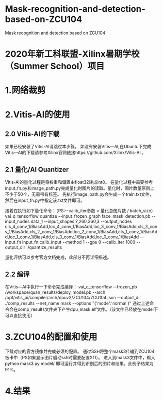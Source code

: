 # Mask-recognition-and-detection-based-on-ZCU104
Mask recognition and detection based on ZCU104


# 2020年新工科联盟-Xilinx暑期学校（Summer School）项目

# 1.网络裁剪

# 2.Vitis-AI的使用
## 2.0 Vitis-AI的下载
  如果已经安装了Vitis-AI请跳过本步骤。
  如没有安装Vitis—AI,在Ubuntu下完成Vitis—AI的下载请参考Xilinx官网链接https://github.com/Xilinx/Vitis-AI 。  
## 2.1 量化/AI Quantizer
  Vitis-AI的量化过程是将权重和偏置由float32转成int8。
  在量化过程中需要参考input_fn.py和image_path.py完成量化时图片的读取。量化时，图片数量原则上不少于50个，无需带有标签。
  先执行image_path.py会生成一个train.txt文件，然后在input_fn.py中指定该.txt文件即可。
  
  接着在执行如下量化命令：（PS:--calib_iter参数 = 量化总图片数 / batch_size）
  vai_q_tensorflow quantize --input_frozen_graph face_mask_detection.pb --input_nodes data_1 --input_shapes ?,260,260,3 --output_nodes cls_4_conv_1/BiasAdd,loc_4_conv_1/BiasAdd,loc_3_conv_1/BiasAdd,cls_3_conv_1/BiasAdd,cls_2_conv_1/BiasAdd,loc_2_conv_1/BiasAdd,cls_1_conv_1/BiasAdd,loc_1_conv_1/BiasAdd,cls_0_conv_1/BiasAdd,loc_0_conv_1/BiasAdd  --input_fn input_fn.calib_input --method 1 --gpu 0 --calib_iter 1000 --output_dir ./quantize_results 

  量化评估可以参考官方文档完成，此部分不再详细描述。
## 2.2 编译
  在Vitis—AI中执行一下命令完成编译：
vai_c_tensorflow  --frozen_pb /workspace/quan_results/deploy_model.pb  --arch /opt/vitis_ai/compiler/arch/dpuv2/ZCU104/ZCU104.json  --output_dir ./comp_results  --net_name mask --options "{'mode':'normal'}"
 通过上述命令会在comp_results文件夹下产生dpu_mask.elf文件。（该文件已经放在model下可以直接使用）

# 3.ZCU104的配置和使用
 下载对应的官方镜像并完成必须的配置。
  通过SSH将整个mask3传输到ZCU104板卡中（PS如果显示图片启动ssh时需要配置X11）。
  进入到mask3文件中，输入 python mask3.py model/ 即可运行并得到识别后的图片和结果。此例子结果为91%。
# 4.结果
